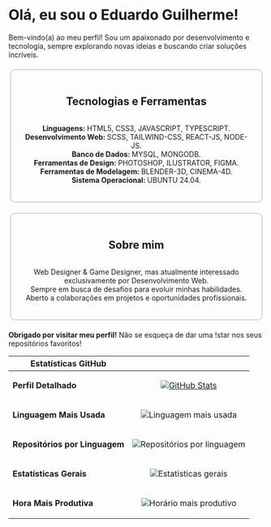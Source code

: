 # Olá, eu sou o Eduardo Guilherme!

<p>Bem-vindo(a) ao meu perfil! Sou um apaixonado por desenvolvimento e tecnologia, sempre explorando novas ideias e buscando criar soluções incríveis.</p>

<div style="display: flex; flex-direction: column; align-items: center; border: 2px solid #D3D3D3; border-radius: 10px; padding: 20px; width: 90%; max-width: 800px; margin: 20px auto;"> 
  <h2>Tecnologias e Ferramentas</h2> 
  <ul style="list-style-type: none; padding: 0; text-align: center;"> 
      <li><strong>Linguagens: </strong>HTML5, CSS3, JAVASCRIPT, TYPESCRIPT.</li> 
      <li><strong>Desenvolvimento Web: </strong>SCSS, TAILWIND-CSS, REACT-JS, NODE-JS.</li>
      <li><strong>Banco de Dados: </strong>MYSQL, MONGODB.</li>
      <li><strong>Ferramentas de Design: </strong>PHOTOSHOP, ILUSTRATOR, FIGMA.</li>
      <li><strong>Ferramentas de Modelagem: </strong>BLENDER-3D, CINEMA-4D.</li>
      <li><strong>Sistema Operacional: </strong>UBUNTU 24.04.</li> 
  </ul> 
</div> 

<div style="display: flex; flex-direction: column; align-items: center; border: 2px solid #D3D3D3; border-radius: 10px; padding: 20px; width: 90%; max-width: 800px; margin: 20px auto;">
  <h2>Sobre mim</h2>
  <ul style="list-style-type: none; padding: 0; text-align: center;">
    <li>Web Designer & Game Designer, mas atualmente interessado exclusivamente por Desenvolvimento Web.</li>
    <li>Sempre em busca de desafios para evoluir minhas habilidades.</li>
    <li>Aberto a colaborações em projetos e oportunidades profissionais.</li>
  </ul> 
</div>

**Obrigado por visitar meu perfil!** Não se esqueça de dar uma !star nos seus repositórios favoritos!

| Estatísticas GitHub | |
|----------------------|------------------------------------------------|
| **Perfil Detalhado** | <p align="center"><a href="https://github.com/vn7n24fzkq/github-profile-summary-cards"><img src="https://github-profile-summary-cards.vercel.app/api/cards/profile-details?username=egoficial&theme=dark" alt="GitHub Stats"></a></p> |
| **Linguagem Mais Usada** | <p align="center"><img src="https://github-profile-summary-cards.vercel.app/api/cards/most-commit-language?username=egoficial&theme=dark" alt="Linguagem mais usada"></p> |
| **Repositórios por Linguagem** | <p align="center"><img src="https://github-profile-summary-cards.vercel.app/api/cards/repos-per-language?username=egoficial&theme=dark" alt="Repositórios por linguagem"></p> |
| **Estatísticas Gerais** | <p align="center"><img src="https://github-profile-summary-cards.vercel.app/api/cards/stats?username=egoficial&theme=dark" alt="Estatísticas gerais"></p> |
| **Hora Mais Produtiva** | <p align="center"><img src="https://github-profile-summary-cards.vercel.app/api/cards/productive-time?username=egoficial&theme=dark" alt="Horário mais produtivo"></p> |

